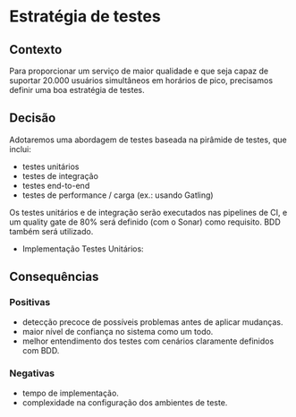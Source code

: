 # Estratégia de testes

## Contexto

Para proporcionar um serviço de maior qualidade e que seja capaz de suportar 20.000 usuários simultâneos em horários de pico, precisamos definir uma boa estratégia de testes.

## Decisão

Adotaremos uma abordagem de testes baseada na pirâmide de testes, que inclui:

- testes unitários
- testes de integração
- testes end-to-end
- testes de performance / carga (ex.: usando Gatling)

Os testes unitários e de integração serão executados nas pipelines de CI, e um quality gate de 80% será definido (com o Sonar) como requisito. BDD também será utilizado.

- Implementação
Testes Unitários:

## Consequências

### Positivas

- detecção precoce de possíveis problemas antes de aplicar mudanças.
- maior nível de confiança no sistema como um todo.
- melhor entendimento dos testes com cenários claramente definidos com BDD.

### Negativas

- tempo de implementação.
- complexidade na configuração dos ambientes de teste.
